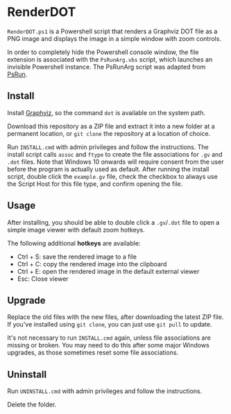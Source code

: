 # RenderDOT

`RenderDOT.ps1` is a Powershell script that renders a Graphviz DOT file as a PNG image and displays the image in a simple window with zoom controls.

In order to completely hide the Powershell console window, the file extension is associated with the `PsRunArg.vbs` script, which launches an invisible Powershell instance. The PsRunArg script was adapted from [PsRun](https://github.com/gbuktenica/PsRun).

## Install

Install [Graphviz](https://graphviz.org/), so the command `dot` is available on the system path.

Download this repository as a ZIP file and extract it into a new folder at a permanent location, or `git clone` the repository at a location of choice.

Run `INSTALL.cmd` with admin privileges and follow the instructions.
The install script calls `assoc` and `ftype` to create the file associations for `.gv` and `.dot` files.
Note that Windows 10 onwards will require consent from the user before the program is actually used as default.
After running the install script, double click the `example.gv` file,
check the checkbox to always use the Script Host for this file type, and confirm opening the file.

## Usage

After installing, you should be able to double click a `.gv`/`.dot` file to open a simple image viewer with default zoom hotkeys.

The following additional **hotkeys** are available:

- Ctrl + S: save the rendered image to a file
- Ctrl + C: copy the rendered image into the clipboard
- Ctrl + E: open the rendered image in the default external viewer
- Esc: Close viewer

## Upgrade

Replace the old files with the new files, after downloading the latest ZIP file. If you've installed using `git clone`, you can just use `git pull` to update.

It's not necessary to run `INSTALL.cmd` again, unless file associations are missing or broken.
You may need to do this after some major Windows upgrades, as those sometimes reset some file associations.

## Uninstall

Run `UNINSTALL.cmd` with admin privileges and follow the instructions.

Delete the folder.
